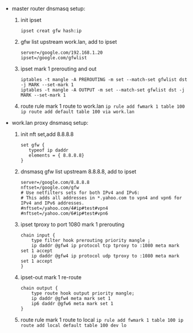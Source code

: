 * master router
  dnsmasq setup:
  1. init ipset
     ```
     ipset creat gfw hash:ip
     ```
  1. gfw list upstream work.lan, add to ipset
     ```
     server=/google.com/192.168.1.20
     ipset=/google.com/gfwlist
     ```
  2. ipset mark 1 prerouting and out
     ```
     iptables -t mangle -A PREROUTING -m set --match-set gfwlist dst -j MARK --set-mark 1
     iptables -t mangle -A OUTPUT -m set --match-set gfwlist dst -j MARK --set-mark 1
     ```
  3. route rule mark 1 route to work.lan
     `
     ip rule add fwmark 1 table 100
     ip route add default table 100 via work.lan
     `

* work.lan proxy
  dnsmasq setup:
  1. init nft set,add 8.8.8.8
     ```
     set gfw {
        typeof ip daddr
        elements = { 8.8.8.8}
     }
     ```
  1. dnsmasq gfw list upstream 8.8.8.8, add to ipset
     ```
     server=/google.com/8.8.8.8
     nftset=/google.com/gfw
     # Use netfilters sets for both IPv4 and IPv6:
     # This adds all addresses in *.yahoo.com to vpn4 and vpn6 for IPv4 and IPv6 addresses.
     #nftset=/yahoo.com/4#ip#test#vpn4
     #nftset=/yahoo.com/6#ip#test#vpn6
     ```
  2. ipset tproxy to port 1080 mark 1 prerouting
     ```
     chain input {
         type filter hook prerouting priority mangle ;
         ip daddr @gfw4 ip protocol tcp tproxy to :1080 meta mark set 1 accept
         ip daddr @gfw4 ip protocol udp tproxy to :1080 meta mark set 1 accept
     }
     ```
  3. ipset-out mark 1 re-route
     ```
     chain output {
         type route hook output priority mangle;
         ip daddr @gfw4 meta mark set 1
         ip6 daddr @gfw6 meta mark set 1
     }
     ```
  3. route rule mark 1 route to local
     `
     ip rule add fwmark 1 table 100
     ip route add local default table 100 dev lo
     `
